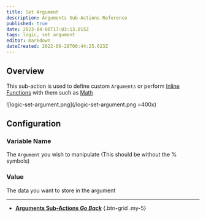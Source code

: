 ```yaml
---
title: Set Argument
description: Arguments Sub-Actions Reference
published: true
date: 2023-04-06T17:03:13.015Z
tags: logic, set argument
editor: markdown
dateCreated: 2022-06-28T00:44:25.623Z
---
```


## Overview
This sub-action is used to define custom `Arguments` or perform [Inline Functions](/Inline-Functions) with them such as [Math](/Inline-Functions/Math)

![logic-set-argument.png](/logic-set-argument.png =400x)

## Configuration
### Variable Name
The `Argument` you wish to manipulate (This should be without the % symbols)

### Value
The data you want to store in the argument

---

- [<i class="mdi mdi-chevron-left"></i> **Arguments Sub-Actions *Go Back***](/Sub-Actions/Arguments)
{.btn-grid .my-5}
